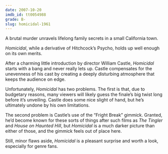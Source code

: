 ```yaml
---
date: 2007-10-20
imdb_id: tt0054988
grade: B-
slug: homicidal-1961
---
```


A brutal murder unravels lifelong family secrets in a small California town.

_Homicidal_, while a derivative of Hitchcock’s Psycho, holds up well enough on its own merits.

After a charming little introduction by director William Castle, _Homicidal_ starts with a bang and never really lets up. Castle compensates for the unevenness of his cast by creating a deeply disturbing atmosphere that keeps the audience on edge.

Unfortunately, _Homicidal_ has two problems. The first is that, due to budgetary reasons, many viewers will likely guess the finale’s big twist long before it’s unveiling. Castle does some nice slight of hand, but he’s ultimately undone by his own limitations.

The second problem is Castle’s use of the “Fright Break” gimmick. Granted, he’d become known for these sorts of things after such films as <span data-imdb-id="tt0053363">_The Tingler_</span> and <span data-imdb-id="tt0051744">_House on Haunted Hill_</span>, but _Homicidal_ is a much darker picture than either of those, and the gimmick feels out of place here.

Still, minor flaws aside, _Homicidal_ is a pleasant surprise and worth a look, especially for genre fans.

